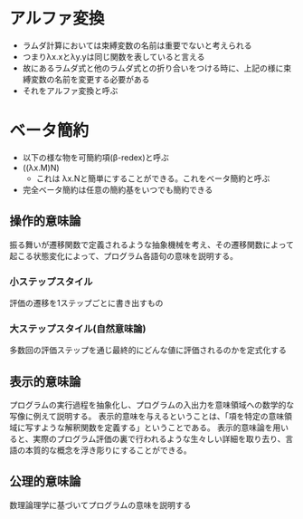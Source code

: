 # アルファ変換
- ラムダ計算においては束縛変数の名前は重要でないと考えられる
- つまりλx.xとλy.yは同じ関数を表していると言える
- 故にあるラムダ式と他のラムダ式との折り合いをつける時に、上記の様に束縛変数の名前を変更する必要がある
- それをアルファ変換と呼ぶ

# ベータ簡約
- 以下の様な物を可簡約項(β-redex)と呼ぶ
- ((λx.M)N) 
  - これは λx.Nと簡単にすることができる。これをベータ簡約と呼ぶ
- 完全ベータ簡約は任意の簡約基をいつでも簡約できる


## 操作的意味論
振る舞いが遷移関数で定義されるような抽象機械を考え、その遷移関数によって起こる状態変化によって、プログラム各語句の意味を説明する。

### 小ステップスタイル
評価の遷移を1ステップごとに書き出すもの

### 大ステップスタイル(自然意味論)
多数回の評価ステップを通じ最終的にどんな値に評価されるのかを定式化する

## 表示的意味論
プログラムの実行過程を抽象化し、プログラムの入出力を意味領域への数学的な写像に例えて説明する。
表示的意味を与えるということは、「項を特定の意味領域に写すような解釈関数を定義する」ということである。
表示的意味論を用いると、実際のプログラム評価の裏で行われるような生々しい詳細を取り去り、言語の本質的な概念を浮き彫りにすることができる。

## 公理的意味論
数理論理学に基づいてプログラムの意味を説明する
